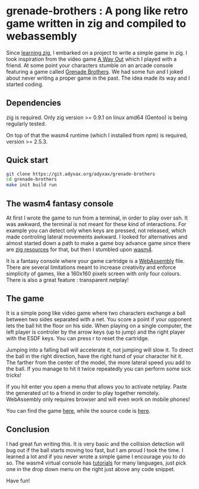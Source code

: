 # grenade-brothers : A pong like retro game written in zig and compiled to webassembly

Since [learning zig](https://www.adyxax.org/blog/2022/08/22/learning-the-zig-programming-language/), I embarked on a project to write a simple game in zig. I took inspiration from the video game [A Way Out](https://www.ea.com/games/a-way-out) which I played with a friend. At some point your characters stumble on an arcade console featuring a game called [Grenade Brothers](https://www.youtube.com/watch?v=B-pbPRX19JA). We had some fun and I joked about never writing a proper game in the past. The idea made its way and I started coding.

## Dependencies

zig is required. Only zig version >= 0.9.1 on linux amd64 (Gentoo) is being regularly tested.

On top of that the wasm4 runtime (which I installed from npm) is required, version >= 2.5.3.

## Quick start

```sh
git clone https://git.adyxax.org/adyxax/grenade-brothers
cd grenade-brothers
make init build run
```

## The wasm4 fantasy console

At first I wrote the game to run from a terminal, in order to play over ssh. It was awkward, the terminal is not meant for these kind of interactions. For example you can detect only when keys are pressed, not released, which made controling lateral movements awkward. I looked for alternatives and almost started down a path to make a game boy advance game since there are [zig resources](https://github.com/wendigojaeger/ZigGBA) for that, but then I stumbled upon [wasm4](https://wasm4.org/).

It is a fantasy console where your game cartridge is a [WebAssembly](https://wasm4.org/) file. There are several limitations meant to increase creativity and enforce simplicity of games, like a 160x160 pixels screen with only four colours. There is also a great feature : transparent netplay!

## The game

It is a simple pong like video game where two characters exchange a ball between two sides separated with a net. You score a point if your opponent lets the ball hit the floor on his side. When playing on a single computer, the left player is controler by the arrow keys (up to jump) and the right player with the ESDF keys. You can press r to reset the cartridge.

Jumping into a falling ball will accelerate it, not jumping will slow it. To direct the ball in the right direction, have the right hand of your character hit it. The farther from the center of the model, the more lateral speed you add to the ball. If you manage to hit it twice repeatedly you can perform some sick tricks!

If you hit enter you open a menu that allows you to activate netplay. Paste the generated url to a friend in order to play together remotely. WebAssembly only requires browser and will even work on mobile phones!

You can find the game [here](https://grenade-brothers.adyxax.org/), while the source code is [here](https://git.adyxax.org/adyxax/grenade-brothers).

## Conclusion

I had great fun writing this. It is very basic and the collision detection will bug out if the ball starts moving too fast, but I am proud I took the time. I learned a lot and if you never wrote a simple game I encourage you to do so. The wasm4 virtual console has [tutorials](https://wasm4.org/docs/getting-started/setup) for many languages, just pick one in the drop down menu on the right just above any code snippet.

Have fun!
